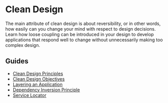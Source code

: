 # Clean Design

The main attribute of clean design is about reversibility, or in other words, how easily can you 
change your mind with respect to design decisions. Learn how loose coupling can be introduced in 
your design to develop applications that respond well to change without unnecessarily making too 
complex design.

## Guides

- [Clean Design Principles](/Guides/Clean%20Design/Clean%20Design%20Principles)
- [Clean Design Objectives](/Guides/Clean%20Design/Clean%20Design%20Objectives)
- [Layering an Application](/Guides/Clean%20Design/Layering%20an%20Application)
- [Dependency Inversion Principle](/Guides/Clean%20Design/Dependency%20Inversion%20Principle)
- [Service Locator](/Guides/Clean%20Design/Service%20Locator)

